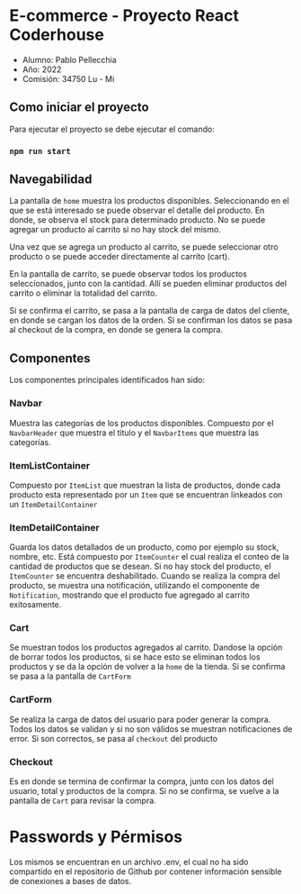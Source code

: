 # E-commerce - Proyecto React Coderhouse
* Alumno: Pablo Pellecchia
* Año: 2022
* Comisión: 34750 Lu - Mi

## Como iniciar el proyecto
Para ejecutar el proyecto se debe ejecutar el comando:

### `npm run start`

## Navegabilidad
La pantalla de `home` muestra los productos disponibles. Seleccionando en el que se está interesado se puede observar el detalle del producto. En donde, se observa el stock para determinado producto. No se puede agregar un producto al carrito si no hay stock del mismo. 

Una vez que se agrega un producto al carrito, se puede seleccionar otro producto o se puede acceder directamente al carrito (cart). 

En la pantalla de carrito, se puede observar todos los productos seleccionados, junto con la cantidad. Allí se pueden eliminar productos del carrito o eliminar la totalidad del carrito. 

Si se confirma el carrito, se pasa a la pantalla de carga de datos del cliente, en donde se cargan los datos de la orden. Si se confirman los datos se pasa al checkout de la compra, en donde se genera la compra.

## Componentes
Los componentes principales identificados han sido:

### Navbar
Muestra las categorías de los productos disponibles. Compuesto por el `NavbarHeader` que muestra el titulo y el `NavbarItems` que muestra las categorías.

### ItemListContainer
Compuesto por `ItemList` que muestran la lista de productos, donde cada producto esta representado por un `Item` que se encuentran linkeados con un `ItemDetailContainer`

### ItemDetailContainer
Guarda los datos detallados de un producto, como por ejemplo su stock, nombre, etc. Está compuesto por `ItemCounter` el cual realiza el conteo de la cantidad de productos que se desean. Si no hay stock del producto, el `ItemCounter` se encuentra deshabilitado. Cuando se realiza la compra del producto, se muestra una notificación, utilizando el componente de `Notification`, mostrando que el producto fue agregado al carrito exitosamente.

### Cart
Se muestran todos los productos agregados al carrito. Dandose la opción de borrar todos los productos, si se hace esto se eliminan todos los productos y se da la opción de volver a la `home` de la tienda. Si se confirma se pasa a la pantalla de `CartForm`

### CartForm
Se realiza la carga de datos del usuario para poder generar la compra. Todos los datos se validan y si no son válidos se muestran notificaciones de error. Si son correctos, se pasa al `checkout` del producto

### Checkout
Es en donde se termina de confirmar la compra, junto con los datos del usuario, total y productos de la compra. Si no se confirma, se vuelve a la pantalla de `Cart` para revisar la compra.

# Passwords y Pérmisos
Los mismos se encuentran en un archivo .env, el cual no ha sido compartido en el repositorio de Github por contener información sensible de conexiones a bases de datos.
